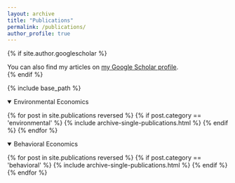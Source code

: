 ```yaml
---
layout: archive
title: "Publications"
permalink: /publications/
author_profile: true
---
```


{% if site.author.googlescholar %}
  <div class="wordwrap">You can also find my articles on <a href="{{site.author.googlescholar}}">my Google Scholar profile</a>.</div>
{% endif %}

{% include base_path %}

<details open>
<summary>
Environmental Economics
</summary>

{% for post in site.publications reversed %}
  {% if post.category == 'environmental' %}
  {% include archive-single-publications.html %}
  {% endif %}
{% endfor %}

</details>


<details open>
<summary class="id1">
Behavioral Economics
</summary>

{% for post in site.publications reversed %}
  {% if post.category == 'behavioral' %}
  {% include archive-single-publications.html %}
  {% endif %}
{% endfor %}

</details>